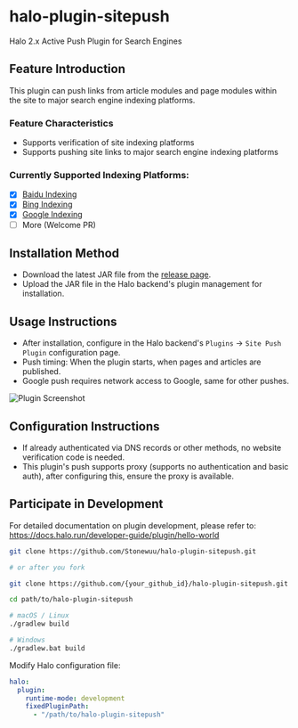 # halo-plugin-sitepush

Halo 2.x Active Push Plugin for Search Engines

## Feature Introduction
This plugin can push links from article modules and page modules within the site to major search engine indexing platforms.

### Feature Characteristics
- Supports verification of site indexing platforms
- Supports pushing site links to major search engine indexing platforms

### Currently Supported Indexing Platforms:
- [x] [Baidu Indexing](https://ziyuan.baidu.com)
- [x] [Bing Indexing](https://www.bing.com/webmasters)
- [x] [Google Indexing](https://search.google.com/search-console/)
- [ ] More (Welcome PR)

## Installation Method
- Download the latest JAR file from the [release page](https://github.com/Stonewuu/halo-plugin-sitepush/releases).
- Upload the JAR file in the Halo backend's plugin management for installation.

## Usage Instructions
- After installation, configure in the Halo backend's `Plugins` -> `Site Push Plugin` configuration page.
- Push timing: When the plugin starts, when pages and articles are published.
- Google push requires network access to Google, same for other pushes.

![Plugin Screenshot](https://github.com/Erzbir/halo-plugin-sitepush/assets/100007608/0f258f18-1e2d-4d6d-b7ca-7c8aee8ffc9f)

## Configuration Instructions
- If already authenticated via DNS records or other methods, no website verification code is needed.
- This plugin's push supports proxy (supports no authentication and basic auth), after configuring this, ensure the proxy is available.

## Participate in Development

For detailed documentation on plugin development, please refer to: <https://docs.halo.run/developer-guide/plugin/hello-world>

```bash
git clone https://github.com/Stonewuu/halo-plugin-sitepush.git

# or after you fork

git clone https://github.com/{your_github_id}/halo-plugin-sitepush.git
```

```bash
cd path/to/halo-plugin-sitepush
```

```bash
# macOS / Linux
./gradlew build

# Windows
./gradlew.bat build
```

Modify Halo configuration file:

```yaml
halo:
  plugin:
    runtime-mode: development
    fixedPluginPath:
      - "/path/to/halo-plugin-sitepush"
